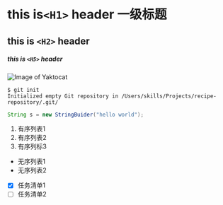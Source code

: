 # this is`<H1>` header 一级标题
## this is `<H2>` header 
##### this is `<H5>` header
![Image of Yaktocat](https://octodex.github.com/images/yaktocat.png)

```shell
$ git init
Initialized empty Git repository in /Users/skills/Projects/recipe-repository/.git/
```

```java
String s = new StringBuider("hello world");
```

1. 有序列表1
2. 有序列表2
3. 有序列标3

- 无序列表1
- 无序列表2

- [x] 任务清单1
- [ ] 任务清单2
